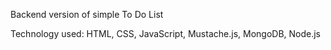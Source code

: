 Backend version of simple To Do List

Technology used:
HTML, CSS, JavaScript, Mustache.js, MongoDB, Node.js
